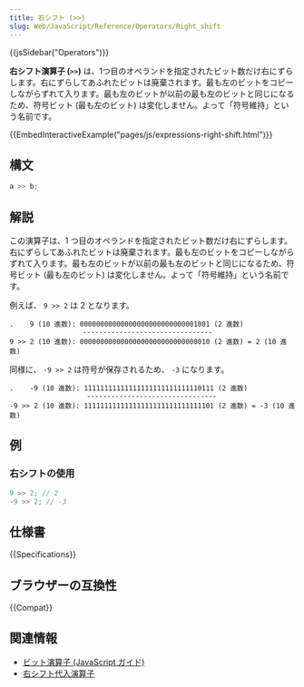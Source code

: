 ```yaml
---
title: 右シフト (>>)
slug: Web/JavaScript/Reference/Operators/Right_shift
---
```


{{jsSidebar("Operators")}}

**右シフト演算子 (`>>`)** は、1つ目のオペランドを指定されたビット数だけ右にずらします。右にずらしてあふれたビットは廃棄されます。最も左のビットをコピーしながらずれて入ります。最も左のビットが以前の最も左のビットと同じになるため、符号ビット (最も左のビット) は変化しません。よって「符号維持」という名前です。

{{EmbedInteractiveExample("pages/js/expressions-right-shift.html")}}

## 構文

```js
a >> b;
```

## 解説

この演算子は、1 つ目のオペランドを指定されたビット数だけ右にずらします。右にずらしてあふれたビットは廃棄されます。最も左のビットをコピーしながらずれて入ります。最も左のビットが以前の最も左のビットと同じになるため、符号ビット (最も左のビット) は変化しません。よって「符号維持」という名前です。

例えば、 `9 >> 2` は 2 となります。

```plain
.    9 (10 進数): 00000000000000000000000000001001 (2 進数)
                  --------------------------------
9 >> 2 (10 進数): 00000000000000000000000000000010 (2 進数) = 2 (10 進数)
```

同様に、 `-9 >> 2` は符号が保存されるため、 `-3` になります。

```plain
.    -9 (10 進数): 11111111111111111111111111110111 (2 進数)
                   --------------------------------
-9 >> 2 (10 進数): 11111111111111111111111111111101 (2 進数) = -3 (10 進数)
```

## 例

### 右シフトの使用

```js
9 >> 2; // 2
-9 >> 2; // -3
```

## 仕様書

{{Specifications}}

## ブラウザーの互換性

{{Compat}}

## 関連情報

- [ビット演算子 (JavaScript ガイド)](/ja/docs/Web/JavaScript/Guide/Expressions_and_operators#ビット演算子)
- [右シフト代入演算子](/ja/docs/Web/JavaScript/Reference/Operators/Right_shift_assignment)

